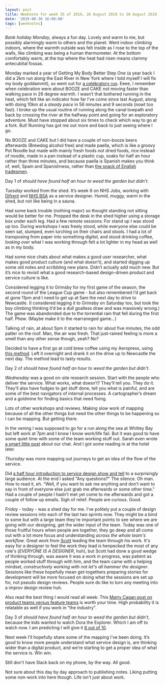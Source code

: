 ```yaml
---
layout: post
title: Weeknote for week 35 of 2019, 26 August 2019 to 30 August 2019
date: '2019-08-30 16:00:00'
tags: [weeknotes]
---
```

*Bank holiday Monday*, always a fun day. Lovely and warm to me, but possibly alarmingly warm to others and the planet. Went indoor climbing indoors, where the warmth outside was felt inside as I rose to the top of the walls, like climbing was being a human thermometer. At the bottom comfortably warm, at the top where the heat had risen means clammy antecubital fossas.

Monday marked a year of Getting My Body Better Step One (a year back I did a 2km run along the East River in New York where I told myself I will fix my body goddammit), so went out for [a celebratory run](https://www.strava.com/activities/2653585603). Eeee, I remember when celebration were about BOOZE and CAKE not moving faster than walking pace in 26 degree warmth. I wasn’t that bothered running in the heat, which felt like an indicator how far I’ve come since last August, along with doing 10km at a  _steady pace_  in 56 minutes and 9 seconds (nowt too fast). I broke up the usual routine of running along the canal towpath and back by crossing the river at the halfway point and going for an exploratory adventure. Must have stopped about six times to check which way to go at a fork. But! Running has got me out more and back to just seeing where I go.

No BOOZE and CAKE but I did have a couple of non-booze beers afterwards (Brewdog alcohol free) and made paella, which is like a groovy Pot Noodle but made with mainly fresh foods not dried foods, rice instead of noodle, made in a pan instead of a plastic cup, soaks for half an hour rather than three minutes, and because paella is Spanish makes you think of, well, Spain and Spanishness, rather than [the snack of English tradesmen](https://www.youtube.com/watch?v=M8ey2kg8-WQ).

Day 1 of _should have found half an hour to weed the garden but didn’t_.

*Tuesday* worked from the shed. It’s week 6 on NHS Jobs, working with [Difrent](https://difrent.co.uk) and [NHS BSA](https://www.nhsbsa.nhs.uk) as a service designer. Humid, muggy, warm in the shed, but not like being in a sauna.

Had some back trouble (nothing major) so thought standing not sitting would be better for me. Propped the desk in the shed higher using a storage box under each leg. Had a few remote sessions: For stand up I was stood up too. During workshops I was freely stood, while everyone else could be seen sat, slumped, even lurching on their chairs and stools. I had a lot of transposing from paper into something _digital_, and stood drinking coffee, _looking over_ what I was working through felt a lot lighter in my head as well as in my body.

Had some nice chats about what makes a good user researcher, what makes good product culture (and what doesn’t), and started digging up some old notes and scribbling new plans. Didn’t actually add much new. But it’s nice to revisit what a good research-based design-driven product and service culture is like.

Considered legging it to Grimsby for my first game of the season, the second round of the League Cup game - but also remembered I’d get back at gone 11pm and I need to get up at 5am the next day to drive to Newcastle. (I considered legging it to Grimsby on Saturday too, but took the boy climbing thinking it’d be a dull goalless draw and was massively wrong.) The game was abandonded due to the torrential rain that fell during the first half. Phew. (Maybe make it to the rearraneged game...)

Talking of rain, at about 5pm it started to rain for about five minutes, the odd patter on the roof. Man, the air was fresh. That just-rained feeling is more a smell than any other sense though, yeah? No?

Decided to have a first go at cold brew coffee using my Aeropress, using [this method](https://youtu.be/XnqH7VFFlXE). Left it overnight and drank it on the drive up to Newcastle the next day. The method lead to tasty results.

Day 2 of _should have found half an hour to weed the garden but didn’t_.

*Wednesday* was a good on-site research session. Start with the people who deliver the service. What works, what doesn’t? They’ll tell you. They do it. They’ll also have fudges to get stuff done, tell you what is painful, and are some of the best navigators of internal processes. A cartographer’s dream and a goldmine for finding basics that need fixing.

Lots of other workshops and reviews. Making slow work of mapping because of all the other things but need the other things to be happening so I can be mapping. But getting there.

In the vening I was supposed to go for a run along the sea at Whitley Bay but left work at 7pm and I know I know work/life fail. But it was good to have some quiet time with some of the team working stuff out. Sarah even wrote [a smart little post](https://medium.com/@sarah.stokes/i-apologise-for-complaining-because-c3b27a4d521f) about our chat. And I got some reading in at the hotel later.

*Thursday* was more mapping out journeys to get an idea of the flow of the service.

Did [a half hour introduction to service design show and tell](https://twitter.com/SarahRoseUR/status/1167112824176480256) to a surprisingly large audience. At the end I asked "Any questions?" The silence. Oh man. How to read it, eh. “Well, if you want to ask me anything and don’t want to say in front of everyone else just grab me afterwards or some other time." Had a couple of people I hadn’t met yet come to me afterwards and got a couple of follow up emails. Sigh of relief. People are curious. Good.

*Friday* - today - was a shed day for me. I’ve politely put a couple of design review sessions into each of the last two sprints now. They might be a bind to some but with a large team they're important points to see where we are going with our designing, get the wider input of the team. Today was one of those fruitful hours when people are together, they go deep and all come out with a lot more focus and understanding _across the whole team's workflow_. Great work from [Scott](https://twitter.com/NoCarsScott) leading the team through his work. It's easy for a designer to feel the work they lead is henpecked the most of any role's (_EVERYONE IS A DESIGNER_, huh), but Scott had done a good wedge of thinking through, was aware it was a work in progress, was patient as people worked stuff through with him, and the team came with a helping mindset, _constructively working with_ not _let's all hammer the designer_. Sessions like these hopefully mean get-togethers preparing stories for development will be more focused on doing what the sessions are set up for, not pseudo design reviews. People sure do like to turn any meeting into a improv design review huh.

Also read the best thing I would read all week: This [Marty Cagan post on product teams versus feature teams](https://svpg.com/product-vs-feature-teams/) is worth your time. High probability it is relatable as well if you work in “the industry".

Day 3 of _should have found half an hour to weed the garden but didn’t_, because the kids wanted to watch Dora the Explorer. Which I am off to watch now. I am predicting I will give it [6 out of 10](https://www.imdb.com/user/ur25681432/ratings).

Next week I’ll hopefully share some of the mapping I’ve been doing. It’s good to know more people understand what service design is, are thinking wider than a digital product, and we’re starting to get a proper idea of what the service is. Win win.

Still don't have Slack back on my phone, by the way. All good.

Not sure about this day by day approach to publishing notes. Liking putting some non-work into here though. Life isn't just about work.
